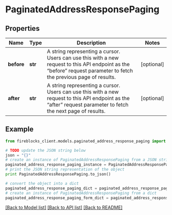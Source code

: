 # PaginatedAddressResponsePaging


## Properties

Name | Type | Description | Notes
------------ | ------------- | ------------- | -------------
**before** | **str** | A string representing a cursor. Users can use this with a new request to this API endpoint as the “before” request parameter to fetch the previous page of results. | [optional] 
**after** | **str** | A string representing a cursor. Users can use this with a new request to this API endpoint as the “after” request parameter to fetch the next page of results. | [optional] 

## Example

```python
from fireblocks_client.models.paginated_address_response_paging import PaginatedAddressResponsePaging

# TODO update the JSON string below
json = "{}"
# create an instance of PaginatedAddressResponsePaging from a JSON string
paginated_address_response_paging_instance = PaginatedAddressResponsePaging.from_json(json)
# print the JSON string representation of the object
print PaginatedAddressResponsePaging.to_json()

# convert the object into a dict
paginated_address_response_paging_dict = paginated_address_response_paging_instance.to_dict()
# create an instance of PaginatedAddressResponsePaging from a dict
paginated_address_response_paging_form_dict = paginated_address_response_paging.from_dict(paginated_address_response_paging_dict)
```
[[Back to Model list]](../README.md#documentation-for-models) [[Back to API list]](../README.md#documentation-for-api-endpoints) [[Back to README]](../README.md)


